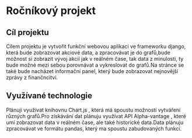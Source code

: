 # Ročníkový projekt

## Cíl projektu
Cílem projektu je vytvořit funkční webovou aplikaci ve frameworku django, která bude zobrazovat akciové data, a zpracovávat je do grafů,bude možnost si zobrazit vývoj akcií jak v reálném čase, tak data z minulosti, ty bude možné mezi sebou porovnávat a vykreslovat do grafů.Na stránce se také bude nacházet informační panel, který bude zobrazovat nejnovější zprávy z finančncitví.

## Využívané technologie
Plánuji využívat knihovnu Chart.js , která má spoustu možností vytváření různých grafů.Pro získávání dat plánuju využívat API Alpha-vantage , které umí zobrazovat data v reálném čase, ale také historické data.Data plánuju zpracovávat ve formátu pandas, který ma spoustu zabudovaných funkcí. 
